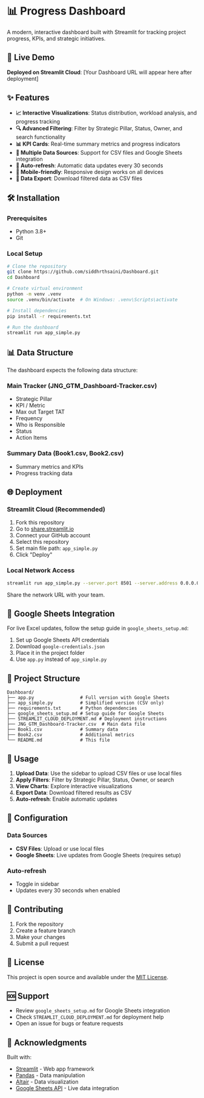 
# 📊 Progress Dashboard

A modern, interactive dashboard built with Streamlit for tracking project progress, KPIs, and strategic initiatives.

## 🚀 Live Demo

**Deployed on Streamlit Cloud**: [Your Dashboard URL will appear here after deployment]

## ✨ Features

- **📈 Interactive Visualizations**: Status distribution, workload analysis, and progress tracking
- **🔍 Advanced Filtering**: Filter by Strategic Pillar, Status, Owner, and search functionality
- **📊 KPI Cards**: Real-time summary metrics and progress indicators
- **📁 Multiple Data Sources**: Support for CSV files and Google Sheets integration
- **🔄 Auto-refresh**: Automatic data updates every 30 seconds
- **📱 Mobile-friendly**: Responsive design works on all devices
- **💾 Data Export**: Download filtered data as CSV files

## 🛠️ Installation

### Prerequisites
- Python 3.8+
- Git

### Local Setup
```bash
# Clone the repository
git clone https://github.com/siddhrthsaini/Dashboard.git
cd Dashboard

# Create virtual environment
python -m venv .venv
source .venv/bin/activate  # On Windows: .venv\Scripts\activate

# Install dependencies
pip install -r requirements.txt

# Run the dashboard
streamlit run app_simple.py
```

## 📊 Data Structure

The dashboard expects the following data structure:

### Main Tracker (JNG_GTM_Dashboard-Tracker.csv)
- Strategic Pillar
- KPI / Metric
- Max out Target TAT
- Frequency
- Who is Responsible
- Status
- Action Items

### Summary Data (Book1.csv, Book2.csv)
- Summary metrics and KPIs
- Progress tracking data

## 🌐 Deployment

### Streamlit Cloud (Recommended)
1. Fork this repository
2. Go to [share.streamlit.io](https://share.streamlit.io)
3. Connect your GitHub account
4. Select this repository
5. Set main file path: `app_simple.py`
6. Click "Deploy"

### Local Network Access
```bash
streamlit run app_simple.py --server.port 8501 --server.address 0.0.0.0
```
Share the network URL with your team.

## 🔗 Google Sheets Integration

For live Excel updates, follow the setup guide in `google_sheets_setup.md`:

1. Set up Google Sheets API credentials
2. Download `google-credentials.json`
3. Place it in the project folder
4. Use `app.py` instead of `app_simple.py`

## 📁 Project Structure

```
Dashboard/
├── app.py                 # Full version with Google Sheets
├── app_simple.py          # Simplified version (CSV only)
├── requirements.txt       # Python dependencies
├── google_sheets_setup.md # Setup guide for Google Sheets
├── STREAMLIT_CLOUD_DEPLOYMENT.md # Deployment instructions
├── JNG_GTM_Dashboard-Tracker.csv  # Main data file
├── Book1.csv              # Summary data
├── Book2.csv              # Additional metrics
└── README.md              # This file
```

## 🎯 Usage

1. **Upload Data**: Use the sidebar to upload CSV files or use local files
2. **Apply Filters**: Filter by Strategic Pillar, Status, Owner, or search
3. **View Charts**: Explore interactive visualizations
4. **Export Data**: Download filtered results as CSV
5. **Auto-refresh**: Enable automatic updates

## 🔧 Configuration

### Data Sources
- **CSV Files**: Upload or use local files
- **Google Sheets**: Live updates from Google Sheets (requires setup)

### Auto-refresh
- Toggle in sidebar
- Updates every 30 seconds when enabled

## 🤝 Contributing

1. Fork the repository
2. Create a feature branch
3. Make your changes
4. Submit a pull request

## 📄 License

This project is open source and available under the [MIT License](LICENSE).

## 🆘 Support

- Review `google_sheets_setup.md` for Google Sheets integration
- Check `STREAMLIT_CLOUD_DEPLOYMENT.md` for deployment help
- Open an issue for bugs or feature requests

## 🎉 Acknowledgments

Built with:
- [Streamlit](https://streamlit.io/) - Web app framework
- [Pandas](https://pandas.pydata.org/) - Data manipulation
- [Altair](https://altair-viz.github.io/) - Data visualization
- [Google Sheets API](https://developers.google.com/sheets/api) - Live data integration
